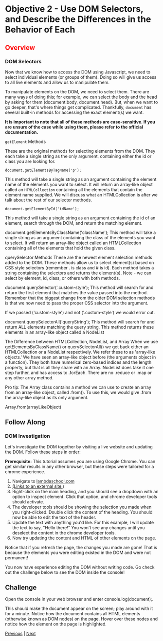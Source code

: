 # Objective 2 - Use DOM Selectors, and Describe the Differences in the Behavior of Each

## <span style="color:red">Overview</span>

###  DOM Selectors
Now that we know how to access the DOM using Javascript, we need to select individual elements (or groups of them). Doing so will give us access to all live elements and allow us to manipulate them.

To manipulate elements on the DOM, we need to select them. There are many ways of doing this; for example, we can select the body and the head by asking for them (document.body, document.head). But, when we want to go deeper, that's where things get complicated. Thankfully, ```document``` has several built-in methods for accessing the exact element(s) we want.

**It is important to note that all of these methods are case-sensitive. If you are unsure of the case while using them, please refer to the official documentation.**

```getElement``` Methods

These are the original methods for selecting elements from the DOM. They each take a single string as the only argument, containing either the id or class you are looking for.

```
document.getElementsByTagName('p');
```

This method will take a single string as an argument containing the element name of the elements you want to select. It will return an array-like object called an ```HTMLCollection``` containing all the elements that contain the element name supplied. We will discuss what an HTMLCollection is after we talk about the rest of our selector methods.

```
document.getElementById('idName');
```
This method will take a single string as an argument containing the id of an element, search through the DOM, and return the matching element.

document.getElementsByClassName('className');
This method will take a single string as an argument containing the class of the elements you want to select. It will return an array-like object called an HTMLCollection containing all of the elements that hold the given class.

querySelector Methods
These are the newest element selection methods added to the DOM. These methods allow us to select element(s) based on CSS style selectors (remember . is class and # is id). Each method takes a string containing the selectors and returns the element(s). Note - we can select by element, id, class, or others with both methods.

document.querySelector('.custom-style');
This method will search for and return the first element that matches the value passed into the method. Remember that the biggest change from the older DOM selection methods is that we now need to pass the proper CSS selector into the argument.

If we passed ('custom-style') and not ('.custom-style') we would error out.

document.querySelectorAll('queryString');
This method will search for and return ALL elements matching the query string. This method returns these elements in an array-like object called a NodeList

The Difference between HTMLCollection, NodeList, and Array
When we use getElementsByClassName() or querySelectorAll() we get back either an HTMLCollection or a NodeList respectively. We refer these to as 'array-like objects.' We have seen an array-like object before (the arguments object in a function). They both have numerical zero-based indices and the length property, but that is all they share with an Array. NodeList does take it one step further, and has access to .forEach. There are no .reduce or .map or any other array method.

Pro tip: The Array class contains a method we can use to create an array from an array-like object, called .from(). To use this, we would give .from the array-like object as its only argument.

Array.from(arrayLikeObject)

## Follow Along

### DOM Investigation

Let's investigate the DOM together by visiting a live website and updating the DOM. Follow these steps in order:

**Prerequisite:** This tutorial assumes you are using Google Chrome. You can get similar results in any other browser, but these steps were tailored for a chrome experience.

1.  Navigate to [lambdaschool.com](https://www.bloomtech.com/)
2.  [(Links to an external site.)](https://www.bloomtech.com/)
3.  Right-click on the main heading, and you should see a dropdown with an option to inspect element. Click that option, and chrome developer tools should activate.
4.  The developer tools should be showing the selection you made when you right-clicked. Double click the content of the heading. You should now be able to edit the text of the header.
5.  Update the text with anything you'd like. For this example, I will update the text to say, "Hello there!" You won't see any changes until you deselect the content in the chrome developer tools.
6.  Now try updating the content and HTML of other elements on the page.

Notice that if you refresh the page, the changes you made are gone! That is because the elements you were editing existed in the DOM and were not permanent!

You now have experience editing the DOM without writing code. Go check out the challenge below to see the DOM inside the console!

## Challenge

Open the console in your web browser and enter console.log(document);.

This should make the document appear on the screen; play around with it for a minute. Notice how the document contains all HTML elements (otherwise known as DOM nodes) on the page. Hover over these nodes and notice how the element on the page is highlighted.





[Previous](./Object_1.md) | [Next](./Object_3.md)